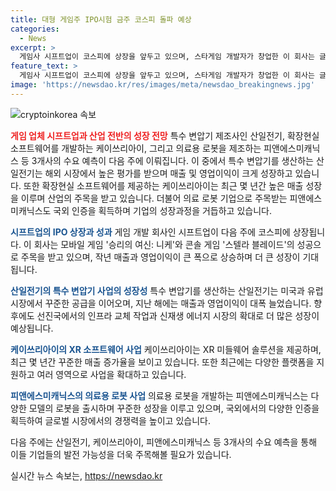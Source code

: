 ```yaml
---
title: 대형 게임주 IPO시험 금주 코스피 돌파 예상
categories:
  - News
excerpt: >
  게임사 시프트업이 코스피에 상장을 앞두고 있으며, 스타게임 개발자가 창업한 이 회사는 글로벌 시장에서의 성과와 전문성을 바탕으로 큰 주목을 받고 있다. 또한, 특수 변압기 회사인 산일전기의 성장세와 확장현실 소프트웨어를 제공하는 케이쓰리아이, 의료용 로봇을 생산하는 피앤에스미캐닉스 등 3곳의 수요 예측이 관심을 끌고 있다. 이들 기업의 성장과 향후 전망에 대한 관심이 뜨겁게 높아지고 있다.
feature_text: >
  게임사 시프트업이 코스피에 상장을 앞두고 있으며, 스타게임 개발자가 창업한 이 회사는 글로벌 시장에서의 성과와 전문성을 바탕으로 큰 주목을 받고 있다. 또한, 특수 변압기 회사인 산일전기의 성장세와 확장현실 소프트웨어를 제공하는 케이쓰리아이, 의료용 로봇을 생산하는 피앤에스미캐닉스 등 3곳의 수요 예측이 관심을 끌고 있다. 이들 기업의 성장과 향후 전망에 대한 관심이 뜨겁게 높아지고 있다.
image: 'https://newsdao.kr/res/images/meta/newsdao_breakingnews.jpg'
---
```


<p><img src="https://newsdao.kr/res/images/meta/newsdao_breakingnews.jpg" alt="cryptoinkorea 속보" /></p>

<p><b><span style="color: #ee2323;">게임 업체 시프트업과 산업 전반의 성장 전망</span></b>
특수 변압기 제조사인 산일전기, 확장현실 소프트웨어를 개발하는 케이쓰리아이, 그리고 의료용 로봇을 제조하는 피앤에스미캐닉스 등 3개사의 수요 예측이 다음 주에 이뤄집니다. 이 중에서 특수 변압기를 생산하는 산일전기는 해외 시장에서 높은 평가를 받으며 매출 및 영업이익이 크게 성장하고 있습니다. 또한 확장현실 소프트웨어를 제공하는 케이쓰리아이는 최근 몇 년간 높은 매출 성장을 이루며 산업의 주목을 받고 있습니다. 더불어 의료 로봇 기업으로 주목받는 피앤에스미캐닉스도 국외 인증을 획득하며 기업의 성장과정을 거듭하고 있습니다.</p>

<p><b><span style="color: #1a5490;">시프트업의 IPO 상장과 성과</span></b>
게임 개발 회사인 시프트업이 다음 주에 코스피에 상장됩니다. 이 회사는 모바일 게임 '승리의 여신: 니케'와 콘솔 게임 '스텔라 블레이드'의 성공으로 주목을 받고 있으며, 작년 매출과 영업이익이 큰 폭으로 상승하며 더 큰 성장이 기대됩니다.</p>

<p><b><span style="color: #1a5490;">산일전기의 특수 변압기 사업의 성장성</span></b>
특수 변압기를 생산하는 산일전기는 미국과 유럽 시장에서 꾸준한 공급을 이어오며, 지난 해에는 매출과 영업이익이 대폭 늘었습니다. 향후에도 선진국에서의 인프라 교체 작업과 신재생 에너지 시장의 확대로 더 많은 성장이 예상됩니다.</p>

<p><b><span style="color: #1a5490;">케이쓰리아이의 XR 소프트웨어 사업</span></b>
케이쓰리아이는 XR 미들웨어 솔루션을 제공하며, 최근 몇 년간 꾸준한 매출 증가율을 보이고 있습니다. 또한 최근에는 다양한 플랫폼을 지원하고 여러 영역으로 사업을 확대하고 있습니다.</p>

<p><b><span style="color: #1a5490;">피앤에스미캐닉스의 의료용 로봇 사업</span></b>
의료용 로봇을 개발하는 피앤에스미캐닉스는 다양한 모델의 로봇을 출시하며 꾸준한 성장을 이루고 있으며, 국외에서의 다양한 인증을 획득하여 글로벌 시장에서의 경쟁력을 높이고 있습니다. </p>

<p>다음 주에는 산일전기, 케이쓰리아이, 피앤에스미캐닉스 등 3개사의 수요 예측을 통해 이들 기업들의 발전 가능성을 더욱 주목해볼 필요가 있습니다.</p>
실시간 뉴스 속보는, <a href="https://newsdao.kr" rel="dofollow">https://newsdao.kr</a>


